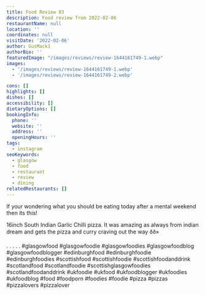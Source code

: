 ```yaml
---
title: Food Review 83
description: Food review from 2022-02-06
restaurantName: null
location: ''
coordinates: null
visitDate: '2022-02-06'
author: GusMack1
authorBio: ''
featuredImage: "/images/reviews/review-1644161749-1.webp"
images:
  - '/images/reviews/review-1644161749-1.webp'
  - '/images/reviews/review-1644161749-2.webp'

cons: []
highlights: []
dishes: []
accessibility: []
dietaryOptions: []
bookingInfo:
  phone: ''
  website: ''
  address: ''
  openingHours: ''
tags:
  - instagram
seoKeywords:
  - glasgow
  - food
  - restaurant
  - review
  - dining
relatedRestaurants: []
---
```

If your wondering what you should be eating today after a mental weekend then its this!

16inch South Indian Garlic Chilli pizza. It was amazing as always from indian dream and gets the pizza and curry craving out the way ðð»

.
.
.
.
.
#glasgowfood #glasgowfoodie #glasgowfoodies #glasgowfoodblog #glasgowfoodblogger #edinburghfood #edinburghfoodie #edinburghfoodies #scottishfood #scottishfoodie #scottishfoodanddrink #scotlandfood #scotlandfoodie #scottishglasgowfoodies #scotlandfoodanddrink #ukfoodie #ukfood #ukfoodblogger #ukfoodies #ukfoodblog #food #foodporn #foodies #foodie #pizza #pizzas #pizzalovers #pizzalover
